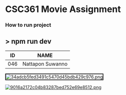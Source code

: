 # CSC361 Movie Assignment

### How to run project
## > npm run dev


ID  | NAME  |
----- | ----- |
046 | Nattapon Suwanno |

<img src="https://www.img.in.th/images/34adcb5fed3491c5470d45bdb429c976.png" alt="34adcb5fed3491c5470d45bdb429c976.png" border="2" />

[![9016a2172c04b83287bed752e69e8512.png](https://www.img.in.th/images/9016a2172c04b83287bed752e69e8512.png)](https://www.img.in.th/image/dMGMCu)
